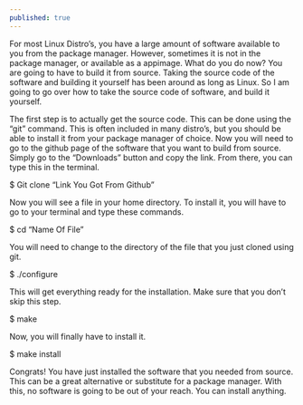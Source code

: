 ```yaml
---
published: true
---
```


For most Linux Distro’s, you have a large amount of software available to you from the package manager. However, sometimes it is not in the package manager, or available as a appimage. What do you do now? You are going to have to build it from source. Taking the source code of the software and building it yourself has been around as long as Linux. So I am going to go over how to take the source code of software, and build it yourself. 

The first step is to actually get the source code. This can be done using the “git” command. This is often included in many distro’s, but you should be able to install it from your package manager of choice. Now you will need to go to the github page of the software that you want to build from source. Simply go to the “Downloads” button and copy the link. From there, you can type this in the terminal. 

$ Git clone “Link You Got From Github” 

Now you will see a file in your home directory. To install it, you will have to go to your terminal and type these commands. 

$ cd “Name Of File”

You will need to change to the directory of the file that you just cloned using git. 

$ ./configure 

This will get everything ready for the installation. Make sure that you don’t skip this step. 

$ make 

Now, you will finally have to install it. 

$ make install 

Congrats! You have just installed the software that you needed from source. This can be a great alternative or substitute for a package manager. With this, no software is going to be out of your reach. You can install anything.
